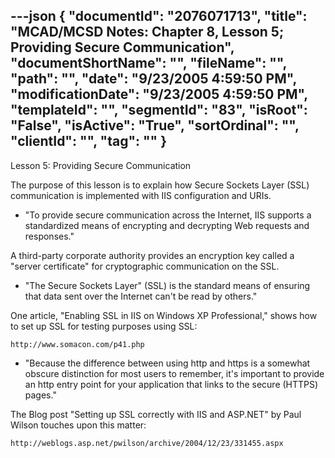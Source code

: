 ---json
{
  "documentId": "2076071713",
  "title": "MCAD/MCSD Notes: Chapter 8, Lesson 5; Providing Secure Communication",
  "documentShortName": "",
  "fileName": "",
  "path": "",
  "date": "9/23/2005 4:59:50 PM",
  "modificationDate": "9/23/2005 4:59:50 PM",
  "templateId": "",
  "segmentId": "83",
  "isRoot": "False",
  "isActive": "True",
  "sortOrdinal": "",
  "clientId": "",
  "tag": ""
}
---

Lesson 5: Providing Secure Communication

The purpose of this lesson is to explain how Secure Sockets Layer (SSL) communication is implemented with IIS configuration and URIs.

* &quot;To provide secure communication across the Internet, IIS supports a standardized means of encrypting and decrypting Web requests and responses.&quot;

A third-party corporate authority provides an encryption key called a &quot;server certificate&quot; for cryptographic communication on the SSL.

* &quot;The Secure Sockets Layer&quot; (SSL) is the standard means of ensuring that data sent over the Internet can't be read by others.&quot;

One article, &quot;Enabling SSL in IIS on Windows XP Professional,&quot; shows how to set up SSL for testing purposes using SSL:

    http://www.somacon.com/p41.php

* &quot;Because the difference between using http and https is a somewhat obscure distinction for most users to remember, it's important to provide an http entry point for your application that links to the secure (HTTPS) pages.&quot;

The Blog post &quot;Setting up SSL correctly with IIS and ASP.NET&quot; by Paul Wilson touches upon this matter:

    http://weblogs.asp.net/pwilson/archive/2004/12/23/331455.aspx
